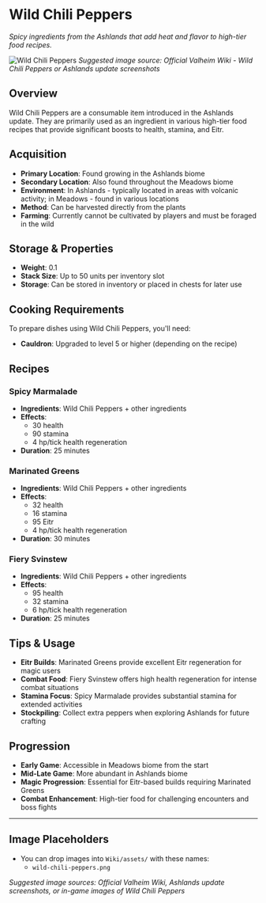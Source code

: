 # Wild Chili Peppers

*Spicy ingredients from the Ashlands that add heat and flavor to high-tier food recipes.*

![Wild Chili Peppers](assets/wild-chili-peppers.png)
*Suggested image source: Official Valheim Wiki - Wild Chili Peppers or Ashlands update screenshots*

## Overview

Wild Chili Peppers are a consumable item introduced in the Ashlands update. They are primarily used as an ingredient in various high-tier food recipes that provide significant boosts to health, stamina, and Eitr.

## Acquisition

- **Primary Location**: Found growing in the Ashlands biome
- **Secondary Location**: Also found throughout the Meadows biome
- **Environment**: In Ashlands - typically located in areas with volcanic activity; in Meadows - found in various locations
- **Method**: Can be harvested directly from the plants
- **Farming**: Currently cannot be cultivated by players and must be foraged in the wild

## Storage & Properties

- **Weight**: 0.1
- **Stack Size**: Up to 50 units per inventory slot
- **Storage**: Can be stored in inventory or placed in chests for later use

## Cooking Requirements

To prepare dishes using Wild Chili Peppers, you'll need:
- **Cauldron**: Upgraded to level 5 or higher (depending on the recipe)

## Recipes

### Spicy Marmalade
- **Ingredients**: Wild Chili Peppers + other ingredients
- **Effects**: 
  - 30 health
  - 90 stamina  
  - 4 hp/tick health regeneration
- **Duration**: 25 minutes

### Marinated Greens
- **Ingredients**: Wild Chili Peppers + other ingredients
- **Effects**:
  - 32 health
  - 16 stamina
  - 95 Eitr
  - 4 hp/tick health regeneration
- **Duration**: 30 minutes

### Fiery Svinstew
- **Ingredients**: Wild Chili Peppers + other ingredients
- **Effects**:
  - 95 health
  - 32 stamina
  - 6 hp/tick health regeneration
- **Duration**: 25 minutes

## Tips & Usage

- **Eitr Builds**: Marinated Greens provide excellent Eitr regeneration for magic users
- **Combat Food**: Fiery Svinstew offers high health regeneration for intense combat situations
- **Stamina Focus**: Spicy Marmalade provides substantial stamina for extended activities
- **Stockpiling**: Collect extra peppers when exploring Ashlands for future crafting

## Progression

- **Early Game**: Accessible in Meadows biome from the start
- **Mid-Late Game**: More abundant in Ashlands biome
- **Magic Progression**: Essential for Eitr-based builds requiring Marinated Greens
- **Combat Enhancement**: High-tier food for challenging encounters and boss fights

---

## Image Placeholders
- You can drop images into `Wiki/assets/` with these names:
  - `wild-chili-peppers.png`

*Suggested image sources: Official Valheim Wiki, Ashlands update screenshots, or in-game images of Wild Chili Peppers*
